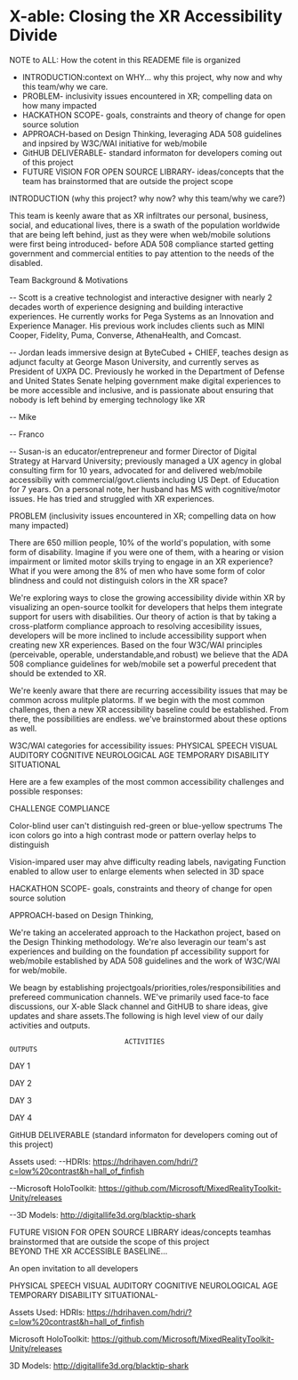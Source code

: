 # X-able: Closing the XR Accessibility Divide

NOTE to ALL: How the cotent in this READEME file is organized 

- INTRODUCTION:context on WHY... why this project, why now and why this team/why we care.
- PROBLEM- inclusivity issues encountered in XR; compelling data on how many impacted 
- HACKATHON SCOPE- goals, constraints and theory of change for open source solution
- APPROACH-based on Design Thinking, leveraging ADA 508 guidelines and inpsired by W3C/WAI initiative for web/mobile
- GitHUB DELIVERABLE- standard  informaton for developers coming out of this project
- FUTURE VISION FOR OPEN SOURCE LIBRARY- ideas/concepts that the team has brainstormed that are outside the project scope 

INTRODUCTION 
(why this project? why now? why this team/why we care?)
 
This team is keenly aware that as XR infiltrates our personal, business, social, and educational lives, there is a swath of the population worldwide that are being left behind, just as they were when web/mobile solutions were first being introduced- before ADA 508 compliance started getting government and commercial entities to pay attention to the needs of the disabled.  

Team Background & Motivations

-- Scott is a creative technologist and interactive designer with nearly 2 decades worth of experience designing and building interactive experiences.  He currently works for Pega Systems as an Innovation and Experience Manager. His previous work includes clients such as MINI Cooper, Fidelity, Puma, Converse, AthenaHealth, and Comcast.

-- Jordan leads immersive design at ByteCubed + CHIEF, teaches design as adjunct faculty at George Mason University, and currently serves as President of UXPA DC. Previously he worked in the Department of Defense and United States Senate helping government make digital experiences to be more accessible and inclusive, and is passionate about ensuring that nobody is left behind by emerging technology like XR

-- Mike

-- Franco

-- Susan-is an educator/entrepreneur and former Director of Digital Strategy at Harvard University; previously managed a UX agency in global consulting firm for 10 years, advocated for and delivered web/mobile accessibiliy with commercial/govt.clients including US Dept. of Education for 7 years. On a personal note, her husband has MS with cognitive/motor issues. He has tried and struggled with XR experiences.

          

PROBLEM
(inclusivity issues encountered in XR; compelling data on how many impacted)

There are 650 million people, 10% of the world's population, with some form of disability. Imagine if you were one of them, with a hearing or vision impairment or limited motor skills trying to engage in an XR experience? What if you were among the 8% of men who have some form of color blindness and could not distinguish colors in the XR space? 

We're exploring ways to close the growing accessibility divide within XR by visualizing an open-source toolkit for developers that helps them integrate support for users with disabilities. Our theory of action is that by taking a cross-platform compliance approach to resolving accesibility issues, developers will be more inclined to include accessibility support when creating new XR experiences. Based on the  four W3C/WAI principles (perceivable, operable, understandable,and robust) we believe that the ADA 508 compliance guidelines for web/mobile set a powerful precedent that should be extended to XR.

We're keenly aware that there are recurring accessibility issues that may be common across mulitple platorms. If we begin with the most common challenges, then a new XR accessibility baseline could be established. From there, the possibilities are endless. we've brainstormed about these options as well.

W3C/WAI categories for accessibility issues:
PHYSICAL
SPEECH
VISUAL
AUDITORY
COGNITIVE
NEUROLOGICAL
AGE
TEMPORARY DISABILITY
SITUATIONAL

Here are a few examples of the most common accessibility challenges and possible responses: 

CHALLENGE                                                               COMPLIANCE 

Color-blind user can't distinguish red-green or blue-yellow spectrums   The icon colors go into a high contrast mode or pattern overlay                                                                           helps to distinguish

Vision-impared user may ahve difficulty reading labels, navigating      Function enabled to allow user to enlarge elements when selected in 3D space 

HACKATHON SCOPE- goals, constraints and theory of change for open source solution

APPROACH-based on Design Thinking, 

We're taking an accelerated approach to the Hackathon project, based on the Design Thinking methodology. We're also leveragin our team's ast experiences and building on the foundation pf accessibility support for web/mobile established by ADA 508 guidelines and the work of W3C/WAI for web/mobile.

We beagn by establishing projectgoals/priorities,roles/responsibilities and prefereed communication channels. WE've primarily used face-to face discussions, our X-able Slack channel and GitHUB to share ideas, give updates and share assets.The following is high level view of our daily activities and outputs.  

                                 ACTIVITIES                                     OUTPUTS
 
DAY 1                                

DAY 2

DAY 3

DAY 4


GitHUB DELIVERABLE
(standard  informaton for developers coming out of this project)


Assets used:
--HDRIs: https://hdrihaven.com/hdri/?c=low%20contrast&h=hall_of_finfish

--Microsoft HoloToolkit: https://github.com/Microsoft/MixedRealityToolkit-Unity/releases

--3D Models: http://digitallife3d.org/blacktip-shark


FUTURE VISION FOR OPEN SOURCE LIBRARY
  ideas/concepts teamhas brainstormed that are outside the scope of this project           
  BEYOND THE XR ACCESSIBLE BASELINE...
  
  An open invitation to  all developers 


PHYSICAL
SPEECH
VISUAL
AUDITORY
COGNITIVE
NEUROLOGICAL
AGE
TEMPORARY DISABILITY
SITUATIONAL- 

 



Assets Used:
HDRIs:
https://hdrihaven.com/hdri/?c=low%20contrast&h=hall_of_finfish

Microsoft HoloToolkit:
https://github.com/Microsoft/MixedRealityToolkit-Unity/releases

3D Models:
http://digitallife3d.org/blacktip-shark
